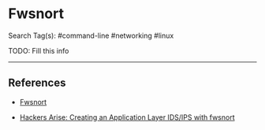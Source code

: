# Fwsnort

Search Tag(s): #command-line #networking #linux

TODO: Fill this info

---
## References

- [Fwsnort](http://www.cipherdyne.org/fwsnort/)

- [Hackers Arise: Creating an Application Layer IDS/IPS with fwsnort](https://www.hackers-arise.com/post/linux-firewalls-creating-an-application-layer-ids-ips-with-fwsnort)